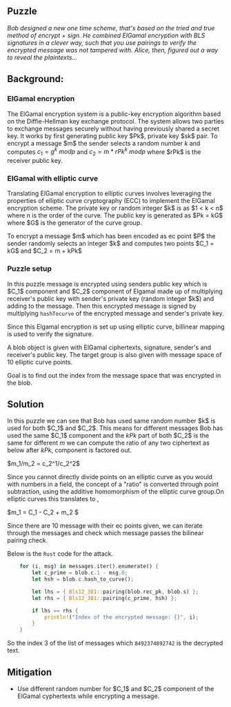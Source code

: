 ## Puzzle
*Bob designed a new one time scheme, that's based on the tried and true method of encrypt + sign. He combined ElGamal encryption with BLS signatures in a clever way, such that you use pairings to verify the encrypted message was not tampered with. Alice, then, figured out a way to reveal the plaintexts...*




## Background:

### ElGamal encryption
The ElGamal encryption system is a public-key encryption algorithm based on the Diffie-Hellman key exchange protocol. The system allows two parties to exchange messages securely without having previously shared a secret key. It works by first generating public key $Pk\$, private  key $sk\$ pair. To encrypt a message $m\$ the sender selects a random number $k$ and computes $c_1 = g^k\ mod p$ and $c_2 = m * rPk^k\ mod p$ where $rPk\$ is the receiver public key.



### ElGamal with elliptic curve
Translating ElGamal encryption to elliptic curves involves leveraging the properties of elliptic curve cryptography (ECC) to implement the ElGamal encryption scheme. The private key or random integer $k\$ is as $1 < k < n\$ where n is the order of the curve. The public key is generated as $Pk = kG\$ where $G\$ is the generator of the curve group.

To encrypt a message $m\$ which has been encoded as ec point $P\$ the sender randomly selects an integer $k\$ and computes two points $C_1 = kG\$ and $C_2 = m + kPk\$

### Puzzle setup
In this puzzle message is encrypted using senders public key which is $C_1\$ component and $C_2\$ component of Elgamal made up of multiplying receiver's public key with sender's private key (random integer $k\$) and adding to the message. 
Then this encrypted message is signed by multiplying `hashTocurve` of the encrypted message and sender's private key.

Since this Elgamal encryption is set up using elliptic curve, billinear mapping is used to verify the signature. 

A blob object is given with ElGamal ciphertexts, signature, sender's and receiver's public key. The target group is also given with message space of 10 elliptic curve points.

Goal is to find out the index from the message space that was encrypted in the blob. 


## Solution
In this puzzle we can see that Bob has used same random number $k\$ is used for both $C_1\$ and $C_2\$. This means for different messages Bob has used the same $C_1\$ component and the $kPk$ part  of both $C_2\$ is the same for different $m$ we can compute the ratio of any two ciphertext as below after $kPk$, component is factored out.

$m_1/m_2 = c_2^1/c_2^2\$

Since you cannot directly divide points on an elliptic curve as you would with numbers in a field, the concept of a "ratio" is converted through point subtraction, using the additive homomorphism of the elliptic curve group.On elliptic curves this translates to ,

$m_1 = C_1 - C_2 + m_2 \$


Since there are 10 message with their ec points given, we can iterate through the messages and check which message passes the bilinear pairing check.

Below is the `Rust` code for the attack.

```rust
    for (i, msg) in messages.iter().enumerate() {
        let c_prime = blob.c.1 - msg.0;
        let hsh = blob.c.hash_to_curve();

        let lhs = { Bls12_381::pairing(blob.rec_pk, blob.s) };
        let rhs = { Bls12_381::pairing(c_prime, hsh) };

        if lhs == rhs {
            println!("Index of the encrypted message: {}", i);
        }
    }

```
So the index 3 of the list of messages which `8492374892742` is the decrypted text.

## Mitigation
* Use different random number for $C_1\$ and $C_2\$ component of the ElGamal cyphertexts while encrypting a message.





